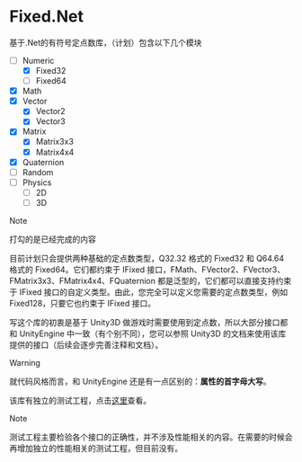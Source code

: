 # Fixed.Net

基于.Net的有符号定点数库，（计划）包含以下几个模块

- [ ] Numeric
	- [x] Fixed32
	- [ ] Fixed64
- [x] Math
- [x] Vector
	- [x] Vector2
	- [x] Vector3
- [x] Matrix
	- [x] Matrix3x3
	- [x] Matrix4x4
- [x] Quaternion
- [ ] Random
- [ ] Physics
	- [ ] 2D
	- [ ] 3D

> [!NOTE]
> 打勾的是已经完成的内容

目前计划只会提供两种基础的定点数类型，Q32.32 格式的 Fixed32 和 Q64.64 格式的 Fixed64。它们都约束于 IFixed 接口，FMath、FVector2、FVector3、FMatrix3x3、FMatrix4x4、FQuaternion 都是泛型的，它们都可以直接支持约束于 IFixed 接口的自定义类型。由此，您完全可以定义您需要的定点数类型，例如 Fixed128，只要它也约束于 IFixed 接口。

写这个库的初衷是基于 Unity3D 做游戏时需要使用到定点数，所以大部分接口都和 UnityEngine 中一致（有个别不同），您可以参照 Unity3D 的文档来使用该库提供的接口（后续会逐步完善注释和文档）。

> [!WARNING]
> 就代码风格而言，和 UnityEngine 还是有一点区别的：**属性的首字母大写**。

该库有独立的测试工程，点击[这里](https://github.com/simplex86/Fixed.Net-Test)查看。

> [!NOTE]
> 测试工程主要检验各个接口的正确性，并不涉及性能相关的内容。在需要的时候会再增加独立的性能相关的测试工程，但目前没有。